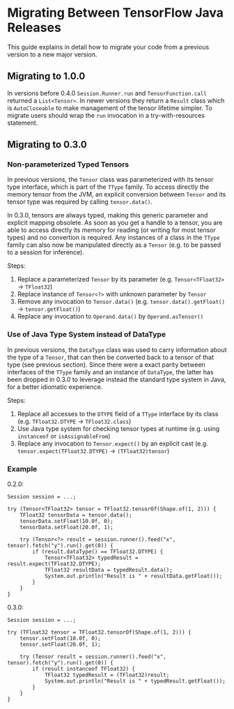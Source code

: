 # Migrating Between TensorFlow Java Releases

This guide explains in detail how to migrate your code from a previous version to a new major version.

## Migrating to 1.0.0

In versions before 0.4.0 `Session.Runner.run` and `TensorFunction.call` returned a `List<Tensor>`. In newer versions 
they return a `Result` class which is `AutoCloseable` to make management of the tensor lifetime simpler. To migrate
users should wrap the `run` invocation in a try-with-resources statement.

## Migrating to 0.3.0

### Non-parameterized Typed Tensors

In previous versions, the `Tensor` class was parameterized with its tensor type interface, which is part of the `TType` family. To access directly the memory
tensor from the JVM, an explicit conversion between `Tensor` and its tensor type was required by calling `tensor.data()`. 

In 0.3.0, tensors are always typed, making this generic parameter and explicit mapping obsolete. As soon as you get a handle to a tensor, you are able to
access directly its memory for reading (or writing for most tensor types) and no convertion is required. Any instances of a class in the `TType` family
can also now be manipulated directly as a `Tensor` (e.g. to be passed to a session for inference).

Steps:
1. Replace a parameterized `Tensor` by its parameter (e.g. `Tensor<TFloat32>` -> `TFloat32`)
2. Replace instance of `Tensor<?>` with unknown parameter by `Tensor`
3. Remove any invocation to `Tensor.data()` (e.g. `tensor.data().getFloat()` -> `tensor.getFloat()`)
4. Replace any invocation to `Operand.data()` by `Operand.asTensor()`

### Use of Java Type System instead of DataType 

In previous versions, the `DataType` class was used to carry information about the type of a `Tensor`, that can then be converted back to a tensor of that
type (see previous section). Since there were a exact parity between interfaces of the `TType` family and an instance of `DataType`, the latter has been dropped
in 0.3.0 to leverage instead the standard type system in Java, for a better idiomatic experience.

Steps:
1. Replace all accesses to the `DTYPE` field of a `TType` interface by its class (e.g. `TFloat32.DTYPE` -> `TFloat32.class`)
2. Use Java type system for checking tensor types at runtime (e.g. using `instanceof` or `isAssignableFrom`)
3. Replace any invocation to `Tensor.expect()` by an explicit cast (e.g. `tensor.expect(TFloat32.DTYPE)` -> `(TFloat32)tensor`)

### Example

0.2.0:
```
Session session = ...;

try (Tensor<TFloat32> tensor = TFloat32.tensorOf(Shape.of(1, 2))) {
    TFloat32 tensorData = tensor.data();
    tensorData.setFloat(10.0f, 0);
    tensorData.setFloat(20.0f, 1);
    
    try (Tensor<?> result = session.runner().feed("x", tensor).fetch("y").run().get(0)) {
        if (result.dataType() == TFloat32.DTYPE) {
            Tensor<TFloat32> typedResult = result.expect(TFloat32.DTYPE);
            TFloat32 resultData = typedResult.data();
            System.out.println("Result is " + resultData.getFloat());
        }
    }
}
```

0.3.0:
```
Session session = ...;

try (TFloat32 tensor = TFloat32.tensorOf(Shape.of(1, 2))) {
    tensor.setFloat(10.0f, 0);
    tensor.setFloat(20.0f, 1);
    
    try (Tensor result = session.runner().feed("x", tensor).fetch("y").run().get(0)) {
        if (result instanceof TFloat32) {
            TFloat32 typedResult = (TFloat32)result;
            System.out.println("Result is " + typedResult.getFloat());
        }
    }
}
```

